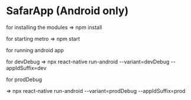 # SafarApp (Android only)

for installing the modules
=> npm install

for starting metro
=> npm start

for running android app

for devDebug
=> npx react-native run-android --variant=devDebug --appIdSuffix=dev

for prodDebug

=> npx react-native run-android --variant=prodDebug --appIdSuffix=prod
